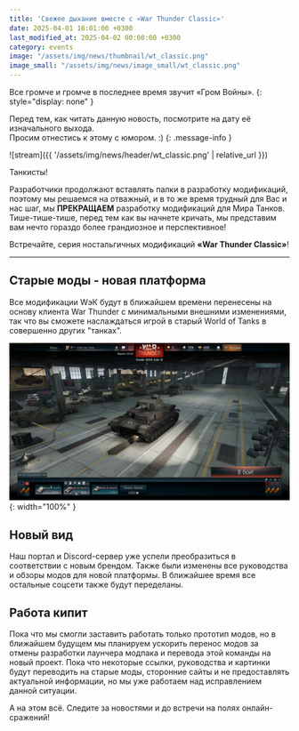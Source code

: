 ```yaml
---
title: 'Свежее дыхание вместе с «War Thunder Classic»'
date: 2025-04-01 16:01:00 +0300
last_modified_at: 2025-04-02 00:00:00 +0300
category: events
image: "/assets/img/news/thumbnail/wt_classic.png"
image_small: "/assets/img/news/image_small/wt_classic.png"
---
```


Все громче и громче в последнее время звучит «Гром Войны».
{: style="display: none" }

Перед тем, как читать данную новость, посмотрите на дату её изначального выхода.  
Просим отнестись к этому с юмором. :)
{: .message-info }

![stream]({{ '/assets/img/news/header/wt_classic.png' | relative_url }})

Танкисты!

Разработчики продолжают вставлять палки в разработку модификаций, поэтому мы решаемся на отважный, и в то же время трудный для Вас и нас шаг, мы **ПРЕКРАЩАЕМ** разработку модификаций для Мира Танков. Тише-тише-тише, перед тем как вы начнете кричать, мы представим вам нечто гораздо более грандиозное и перспективное!

Встречайте, серия ностальгичных модификаций **«War Thunder Classic»**!

---

## Старые моды - новая платформа

Все модификации WэК будут в ближайшем времени перенесены на основу клиента War Thunder с минимальными внешними изменениями, так что вы сможете наслаждаться игрой в старый World of Tanks в совершенно других "танках".

![TO Classic](/assets/img/news/screens/wt-classic-screen.png){: width="100%" }

## Новый вид

Наш портал и Discord-сервер уже успели преобразиться в соответствии с новым брендом. Также были изменены все руководства и обзоры модов для новой платформы. В ближайшее время все остальные соцсети также будут переделаны.

## Работа кипит

Пока что мы смогли заставить работать только прототип модов, но в ближайшем будущем мы планируем ускорить перенос модов за отмены разработки лаунчера модпака и перевода этой команды на новый проект. Пока что некоторые ссылки, руководства и картинки будут переводить на старые моды, сторонние сайты и не предоставлять актуальной информации, но мы уже работаем над исправлением данной ситуации.

А на этом всё. Следите за новостями и до встречи на полях онлайн-сражений!

<style>
body {
    background-image: url('/assets/img/back_wtc.jpg'), url('/assets/img/sparkles.png');
}
.nav-logo {
    background: url('/assets/img/wt_white.svg') no-repeat 0 50%;
    background-size: 32px 40px;
    width: 35px;

}
.social-ico-wot {
    background: url(/assets/img/wt_white.svg) no-repeat;
    width: 35px;
    background-size: contain;
}
.wotc-logo {
    background-image: url(/assets/img/wtc_logo.png);
}
</style>

